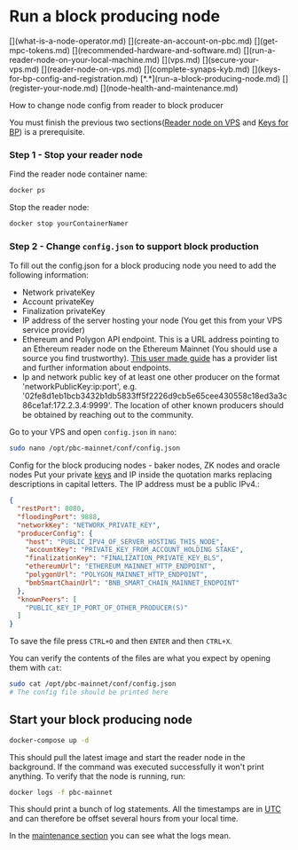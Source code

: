 # Run a block producing node
<div class="dot-navigation" markdown>
   [](what-is-a-node-operator.md)
   [](create-an-account-on-pbc.md)
   [](get-mpc-tokens.md)
   [](recommended-hardware-and-software.md)
   [](run-a-reader-node-on-your-local-machine.md)
   [](vps.md)
   [](secure-your-vps.md)
   [](reader-node-on-vps.md)
   [](complete-synaps-kyb.md)
   [](keys-for-bp-config-and-registration.md)
   [*.*](run-a-block-producing-node.md)
   [](register-your-node.md)
   [](node-health-and-maintenance.md)
</div>

How to change node config from reader to block producer

You must finish the previous two sections([Reader node on VPS](../node-operations/reader-node-on-vps.md) and [Keys for BP](../node-operations/keys-for-bp-config-and-registration.md)) is a prerequisite.

### Step 1 - Stop your reader node

Find the reader node container name:

```` bash
docker ps
````

Stop the reader node:

```` bash
docker stop yourContainerNamer
````

### Step 2 - Change `config.json` to support block production

To fill out the config.json for a block producing node you need to add the following information:

- Network privateKey   
- Account privateKey   
- Finalization privateKey   
- IP address of the server hosting your node (You get this from your VPS service provider)   
- Ethereum and Polygon API endpoint. This is a URL address pointing to an Ethereum reader node on the Ethereum Mainnet (You should use a source you find trustworthy). [This user made guide](https://docs.google.com/spreadsheets/d/1Eql-c0tGo5hDqUcFNPDx9v-6-rCYHzZGbITz2QKCljs/edit#gid=0) has a provider list and further information about endpoints.
- Ip and network public key of at least one other producer on the format 'networkPublicKey:ip:port', e.g. '02fe8d1eb1bcb3432b1db5833ff5f2226d9cb5e65cee430558c18ed3a3c86ce1af:172.2.3.4:9999'. The location of other known producers should be obtained by reaching out to the community.

Go to your VPS and open `config.json` in `nano`:


````bash
sudo nano /opt/pbc-mainnet/conf/config.json
````

Config for the block producing nodes - baker nodes, ZK nodes and oracle nodes Put your private [keys](../node-operations/keys-for-bp-config-and-registration.md) and IP inside the quotation marks replacing descriptions in capital letters. The IP address must be a public IPv4.:
````json
{
  "restPort": 8080,
  "floodingPort": 9888,
  "networkKey": "NETWORK_PRIVATE_KEY",
  "producerConfig": {
    "host": "PUBLIC_IPV4_OF_SERVER_HOSTING_THIS_NODE",
    "accountKey": "PRIVATE_KEY_FROM_ACCOUNT_HOLDING STAKE",
    "finalizationKey": "FINALIZATION_PRIVATE_KEY_BLS",
    "ethereumUrl": "ETHEREUM_MAINNET_HTTP_ENDPOINT",
    "polygonUrl": "POLYGON_MAINNET_HTTP_ENDPOINT",
    "bnbSmartChainUrl": "BNB_SMART_CHAIN_MAINNET_ENDPOINT"
  },
  "knownPeers": [
    "PUBLIC_KEY_IP_PORT_OF_OTHER_PRODUCER(S)"
  ]
}
````

To save the file press `CTRL+O` and then `ENTER` and then `CTRL+X`.

You can verify the contents of the files are what you expect by opening them with `cat`:

````bash
sudo cat /opt/pbc-mainnet/conf/config.json
# The config file should be printed here
````

## Start your block producing node

````bash
docker-compose up -d
````

This should pull the latest image and start the reader node in the background. If the command was executed successfully it won't print anything. To verify that the node is running, run:

````bash
docker logs -f pbc-mainnet
````

This should print a bunch of log statements. All the timestamps are in [UTC](https://en.wikipedia.org/wiki/Coordinated_Universal_Time) and can therefore be offset several hours from your local time.

In the [maintenance section](../node-operations/node-health-and-maintenance.md) you can see what the logs mean.
